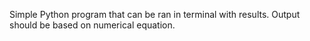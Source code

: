 Simple Python program that can be ran in terminal with results.
Output should be based on numerical equation.
